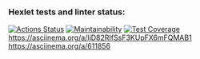### Hexlet tests and linter status:
[![Actions Status](https://github.com/gmaratm/java-project-61/workflows/hexlet-check/badge.svg)](https://github.com/gmaratm/java-project-61/actions)
[![Maintainability](https://api.codeclimate.com/v1/badges/c0227523efcaa4aa3cd2/maintainability)](https://codeclimate.com/github/gmaratm/java-project-61/maintainability)
[![Test Coverage](https://api.codeclimate.com/v1/badges/c0227523efcaa4aa3cd2/test_coverage)](https://codeclimate.com/github/gmaratm/java-project-61/test_coverage)
https://asciinema.org/a/IjD82RIfSsF3KUpFX6mFQMAB1
https://asciinema.org/a/611856

